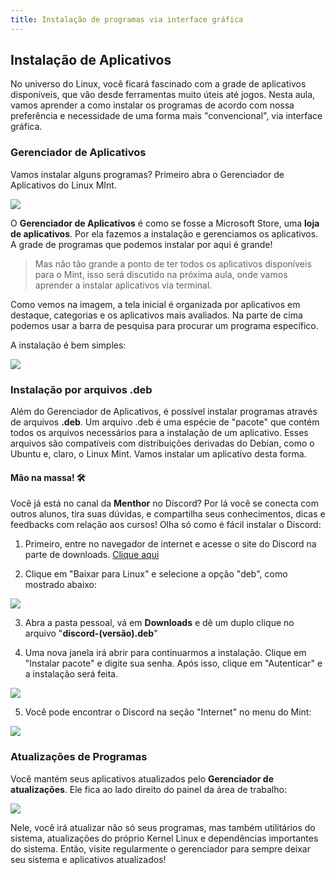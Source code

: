 ```yaml
---
title: Instalação de programas via interface gráfica
---
```


## Instalação de Aplicativos
No universo do Linux, você ficará fascinado com a grade de aplicativos disponíveis, que vão desde ferramentas muito úteis até jogos. Nesta aula, vamos aprender a como instalar os programas de acordo com nossa preferência e necessidade de uma forma mais "convencional", via interface gráfica.

### Gerenciador de Aplicativos
Vamos instalar alguns programas? Primeiro abra o Gerenciador de Aplicativos do Linux MInt.

![](https://menthor-content.s3.sa-east-1.amazonaws.com/8afb1f49-1fda-4f30-843f-575a16426298)

O __Gerenciador de Aplicativos__ é como se fosse a Microsoft Store, uma __loja de aplicativos__. Por ela fazemos a instalação e gerenciamos os aplicativos. A grade de programas que podemos instalar por aqui é grande! 

> Mas não tão grande a ponto de ter todos os aplicativos disponíveis para o Mint, isso será discutido na próxima aula, onde vamos aprender a instalar aplicativos via terminal.

Como vemos na imagem, a tela inicial é organizada por aplicativos em destaque, categorias e os aplicativos mais avaliados. Na parte de cima podemos usar a barra de pesquisa para procurar um programa específico.

A instalação é bem simples:

![](https://menthor-content.s3.sa-east-1.amazonaws.com/2aa64526-3b8c-4a16-965f-7fcd88f315c5)

### Instalação por arquivos __.deb__
Além do Gerenciador de Aplicativos, é possível instalar programas através de arquivos __.deb__. Um arquivo .deb é uma espécie de "pacote" que contém todos os arquivos necessários para a instalação de um aplicativo. Esses arquivos são compatíveis com distribuições derivadas do Debian, como o Ubuntu e, claro, o Linux Mint. Vamos instalar um aplicativo desta forma.

#### Mão na massa! 🛠️

Você já está no canal da __Menthor__ no Discord? Por lá você se conecta com outros alunos, tira suas dúvidas, e compartilha seus conhecimentos, dicas e feedbacks com relação aos cursos! Olha só como é fácil instalar o Discord:

1. Primeiro, entre no navegador de internet e acesse o site do Discord na parte de downloads. [Clique aqui](https://discord.com/download)

2. Clique em "Baixar para Linux" e selecione a opção "deb", como mostrado abaixo:

![](https://menthor-content.s3.sa-east-1.amazonaws.com/e6b925e4-580c-4523-80a7-d92d4acea7fa)

3. Abra a pasta pessoal, vá em __Downloads__ e dê um duplo clique no arquivo "__discord-(versão).deb__"

4. Uma nova janela irá abrir para continuarmos a instalação. Clique em "Instalar pacote" e digite sua senha. Após isso, clique em "Autenticar" e a instalação será feita.

![](https://menthor-content.s3.sa-east-1.amazonaws.com/459c49af-3648-4a50-afd2-8684887d4d65)

5. Você pode encontrar o Discord na seção "Internet" no menu do Mint:

![](https://menthor-content.s3.sa-east-1.amazonaws.com/3872f07f-69b2-49e7-be84-4fb299ad5e4d)

### Atualizações de Programas
Você mantém seus aplicativos atualizados pelo __Gerenciador de atualizações__. Ele fica ao lado direito do painel da área de trabalho:

![](https://menthor-content.s3.sa-east-1.amazonaws.com/f63a1c3a-4bba-4043-a781-70ded7317f71)

Nele, você irá atualizar não só seus programas, mas também utilitários do sistema, atualizações do próprio Kernel Linux e dependências importantes do sistema. Então, visite regularmente o gerenciador para sempre deixar seu sistema e aplicativos atualizados!




